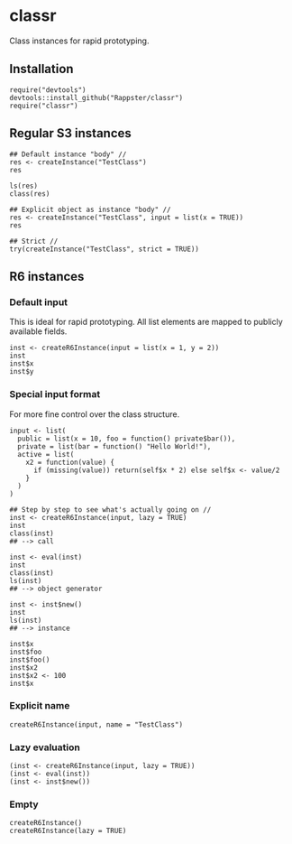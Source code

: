 classr
======

Class instances for rapid prototyping.

## Installation

```
require("devtools")
devtools::install_github("Rappster/classr")
require("classr")
```

## Regular S3 instances

```
## Default instance "body" //
res <- createInstance("TestClass")
res

ls(res)
class(res)

## Explicit object as instance "body" //
res <- createInstance("TestClass", input = list(x = TRUE))
res 

## Strict //
try(createInstance("TestClass", strict = TRUE))
``` 

## R6 instances


### Default input

This is ideal for rapid prototyping. All list elements are mapped to publicly available fields.

```
inst <- createR6Instance(input = list(x = 1, y = 2))
inst
inst$x
inst$y
```

### Special input format

For more fine control over the class structure.

```
input <- list(
  public = list(x = 10, foo = function() private$bar()),
  private = list(bar = function() "Hello World!"),
  active = list(
    x2 = function(value) {
      if (missing(value)) return(self$x * 2) else self$x <- value/2
    }
  )
)

## Step by step to see what's actually going on //
inst <- createR6Instance(input, lazy = TRUE)
inst
class(inst)
## --> call

inst <- eval(inst)
inst
class(inst)
ls(inst)
## --> object generator

inst <- inst$new()
inst
ls(inst)
## --> instance

inst$x
inst$foo
inst$foo()
inst$x2
inst$x2 <- 100
inst$x
```

### Explicit name 

```
createR6Instance(input, name = "TestClass")
```

### Lazy evaluation

```
(inst <- createR6Instance(input, lazy = TRUE))
(inst <- eval(inst))
(inst <- inst$new())
```

### Empty

```
createR6Instance()
createR6Instance(lazy = TRUE)
```

